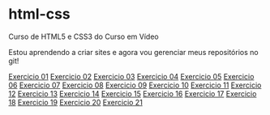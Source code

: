 # html-css
 Curso de HTML5 e CSS3 do Curso em Vídeo

 Estou aprendendo a criar sites e agora vou gerenciar meus 
 repositórios no git!

 <a href="../exercicios/ex001/index.html">Exercicio 01</a>
 <a href="../ex002/index.html">Exercicio 02</a>
 <a href="../ex003/index.html">Exercicio 03</a>
 <a href="../ex004/index.html">Exercicio 04</a>
 <a href="../ex005/index.html">Exercicio 05</a>
 <a href="../ex006/index.html">Exercicio 06</a>
 <a href="../ex007/index.html">Exercicio 07</a>
 <a href="../ex008/index.html">Exercicio 08</a>
 <a href="../ex009/index.html">Exercicio 09</a>
 <a href="../ex010/index.html">Exercicio 10</a>
 <a href="../ex011/index.html">Exercicio 11</a>
 <a href="../ex012/index.html">Exercicio 12</a>
 <a href="../ex013/index.html">Exercicio 13</a>
 <a href="../ex014/index.html">Exercicio 14</a>
 <a href="../ex015/index.html">Exercicio 15</a>
 <a href="../ex016/index.html">Exercicio 16</a>
 <a href="../ex017/index.html">Exercicio 17</a>
 <a href="../ex018/index.html">Exercicio 18</a>
 <a href="../ex019/index.html">Exercicio 19</a>
 <a href="../ex020/index.html">Exercicio 20</a>
 <a href="../ex021/index.html">Exercicio 21</a>